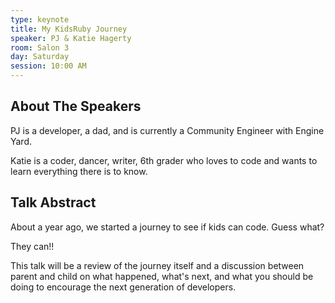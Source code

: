 ```yaml
---
type: keynote
title: My KidsRuby Journey
speaker: PJ & Katie Hagerty
room: Salon 3
day: Saturday
session: 10:00 AM
---
```


## About The Speakers
PJ is a developer, a dad, and is currently a Community Engineer with Engine Yard.

Katie is a coder, dancer, writer, 6th grader who loves to code and wants to learn everything there is to know.

## Talk Abstract
About a year ago, we started a journey to see if kids can code. Guess what?

They can!!

This talk will be a review of the journey itself and a discussion between parent
and child on what happened, what's next, and what you should be doing to
encourage the next generation of developers.
